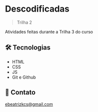 # Descodificadas

> Trilha 2

Atividades feitas durante a Trilha 3 do curso

## 🛠 Tecnologias

- HTML
- CSS
- JS
- Git e Github

## 💙 Contato

ebeatrizkcs@gmail.com
